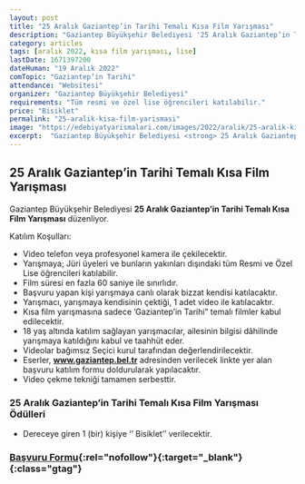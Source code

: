 ```yaml
---
layout: post
title: "25 Aralık Gaziantep’in Tarihi Temalı Kısa Film Yarışması"
description: "Gaziantep Büyükşehir Belediyesi '25 Aralık Gaziantep’in Tarihi Temalı Kısa Film Yarışması' düzenliyor."
category: articles
tags: [aralık 2022, kısa film yarışması, lise]
lastDate: 1671397200
dateHuman: "19 Aralık 2022"
comTopic: "Gaziantep’in Tarihi"
attendance: "Websitesi"
organizer: "Gaziantep Büyükşehir Belediyesi"
requirements: "Tüm resmi ve özel lise öğrencileri katılabilir."
price: "Bisiklet"
permalink: "25-aralik-kisa-film-yarismasi"
image: "https://edebiyatyarismalari.com/images/2022/aralik/25-aralik-kisa-film-yarismasi.jpg"
excerpt:  "Gaziantep Büyükşehir Belediyesi <strong> 25 Aralık Gaziantep’in Tarihi Temalı Kısa Film Yarışması </strong> düzenliyor."
---
```


## 25 Aralık Gaziantep’in Tarihi Temalı Kısa Film Yarışması
Gaziantep Büyükşehir Belediyesi **25 Aralık Gaziantep’in Tarihi Temalı Kısa Film Yarışması** düzenliyor.  

Katılım Koşulları:
- Video telefon veya profesyonel kamera ile çekilecektir.
- Yarışmaya; Jüri üyeleri ve bunların yakınları dışındaki tüm Resmi ve Özel Lise öğrencileri katılabilir.
- Film süresi en fazla 60 saniye ile sınırlıdır.
- Başvuru yapan kişi yarışmaya canlı olarak bizzat kendisi katılacaktır.
- Yarışmacı, yarışmaya kendisinin çektiği, 1 adet video ile katılacaktır.
- Kısa film yarışmasına sadece ’Gaziantep’in Tarihi” temalı filmler kabul edilecektir.
- 18 yaş altında katılım sağlayan yarışmacılar, ailesinin bilgisi dâhilinde yarışmaya katıldığını kabul ve taahhüt eder.
- Videolar bağımsız Seçici kurul tarafından değerlendirilecektir.
- Eserler, **www.gaziantep.bel.tr** adresinden verilecek linkte yer alan başvuru katılım formu doldurularak yapılacaktır.
- Video çekme tekniği tamamen serbesttir.


### 25 Aralık Gaziantep’in Tarihi Temalı Kısa Film Yarışması Ödülleri
- Dereceye giren 1 (bir) kişiye ‘’ Bisiklet’’ verilecektir.

### [Başvuru Formu](https://basvuru.gaziantep.bel.tr/Detail/25-aralik-gaziantep-in-tarihi-temali-kisa-film-yarismasi/3/?ref=edebiyatyarismalari.com){:rel="nofollow"}{:target="_blank"}{:class="gtag"}
